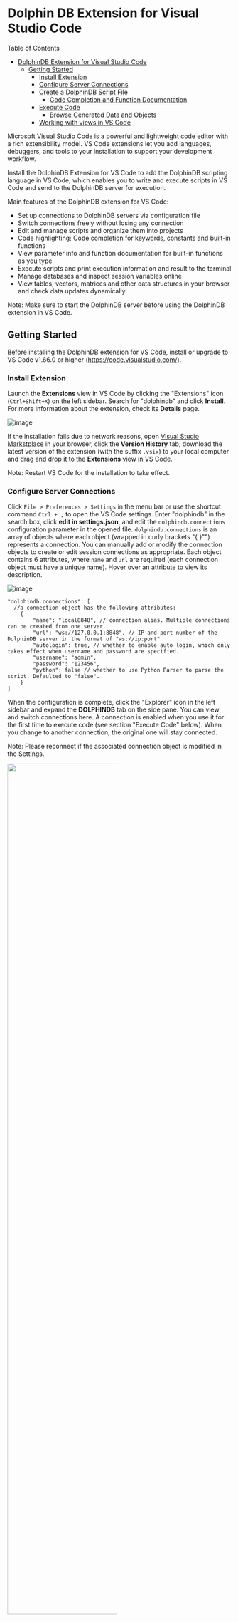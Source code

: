 # Dolphin DB Extension for Visual Studio Code

Table of Contents

- [DolphinDB Extension for Visual Studio Code](#dolphindb-extension-for-visual-studio-code)
  - [Getting Started](#getting-started)
    - [Install Extension](#install-extension)
    - [Configure Server Connections](#configure-server-connections)
    - [Create a DolphinDB Script File](#create-a-dolphindb-script-file)
      - [Code Completion and Function Documentation](#code-completion-and-function-documentation)
    - [Execute Code](#execute-code)
      - [Browse Generated Data and Objects](#browse-generated-data-and-objects)
    - [Working with views in VS Code](#working-with-views-in-vs-code)

Microsoft Visual Studio Code is a powerful and lightweight code editor with a rich extensibility model. VS Code extensions let you add languages, debuggers, and tools to your installation to support your development workflow.

Install the DolphinDB Extension for VS Code to add the DolphinDB scripting language in VS Code, which enables you to write and execute scripts in VS Code and send to the DolphinDB server for execution. 

Main features of the DolphinDB extension for VS Code:

- Set up connections to DolphinDB servers via configuration file
- Switch connections freely without losing any connection
- Edit and manage scripts and organize them into projects
- Code highlighting; Code completion for keywords, constants and built-in functions
- View parameter info and function documentation for built-in functions as you type
- Execute scripts and print execution information and result to the terminal
- Manage databases and inspect session variables online
- View tables, vectors, matrices and other data structures in your browser and check data updates dynamically

Note: Make sure to start the DolphinDB server before using the DolphinDB extension in VS Code.

## Getting Started

Before installing the DolphinDB extension for VS Code, install or upgrade to VS Code v1.66.0 or higher (https://code.visualstudio.com/).

### Install Extension

Launch the **Extensions** view in VS Code by clicking the "Extensions" icon (`Ctrl+Shift+X`) on the left sidebar. Search for "dolphindb" and click **Install**. For more information about the extension, check its **Details** page.

![image](images/vscode/install_extension.png?raw=true)

If the installation fails due to network reasons, open [Visual Studio Markstplace](  
https://marketplace.visualstudio.com/items?itemName=dolphindb.dolphindb-vscode) in your browser, click the **Version History** tab, download the latest version of the extension (with the suffix `.vsix`) to your local computer and drag and drop it to the **Extensions** view in VS Code.

Note: Restart VS Code for the installation to take effect.

### Configure Server Connections 

Click `File > Preferences > Settings` in the menu bar or use the shortcut command `Ctrl + ,` to open the VS Code settings.
Enter "dolphindb" in the search box, click **edit in settings.json**, and edit the `dolphindb.connections` configuration parameter in the opened file.
`dolphindb.connections` is an array of objects where each object (wrapped in curly brackets "{ }"") represents a connection. You can manually add or modify the connection objects to create or edit session connections as appropriate. Each object contains 6 attributes, where `name` and `url` are required (each connection object must have a unique name). Hover over an attribute to view its description.

![image](images/vscode/config_connections.png?raw=true)

```
"dolphindb.connections": [
  //a connection object has the following attributes:
    {
        "name": "local8848", // connection alias. Multiple connections can be created from one server.
        "url": "ws://127.0.0.1:8848", // IP and port number of the DolphinDB server in the format of "ws://ip:port"
        "autologin": true, // whether to enable auto login, which only takes effect when username and password are specified.
        "username": "admin",
        "password": "123456",
        "python": false // whether to use Python Parser to parse the script. Defaulted to "false".
    }
]
```

When the configuration is complete, click the "Explorer" icon in the left sidebar and expand the **DOLPHINDB** tab on the side pane. You can view and switch connections here. A connection is enabled when you use it for the first time to execute code (see section "Execute Code" below). When you change to another connection, the original one will stay connected.

Note: Please reconnect if the associated connection object is modified in the Settings.

<img src=images/vscode/connections.png width=70%>

### Create a DolphinDB Script File

- If the script file name has the suffixed of `.dos`, VS Code will automatically associate it with the DolphinDB language and enable syntax highlighting, code completion and prompts. 
- If the script file has a different suffix other than `.dos`  , such as `.txt` , please manually associate the DolphinDB language by following the steps below:

-Click the "Select Language Mode" area at the bottom of the editor.

<img src=images/vscode/language_mode.png width=60%>

-Enter "dolphindb" in the language selection pop-up box, select "DolphinDB" in the dropdown and press `Enter`.

<img src=images/vscode/select_dolphindb_language.png width=60%>

#### Code Completion and Function Documentation

When entering a DolphinDB built-in function in the VSCode editor, code completion suggestions will pop up as you type. Press `Tab` or `Enter` to insert the selected function.

Hover the mouse over the function name to view the function documentation. The accompanying documentation for the function will expand to the side.

![image](images/vscode/func_doc.png)

### Execute Code

In the opened DolphinDB script file, select the code you want to execute and use the shortcut command `Ctrl+E` to send it to the DolphinDB Server for execution. If no code is selected, the line where the current cursor is located is executed. 

Note: To customize the shortcut keys for code execution, navigate to **File** > **Preferences** > **Keyboard Shortcuts**, enter "dolphindb", double-click **Execute Code**, and enter the shortcut keys you want.

#### Browse Generated Data and Objects

The **EXPLORER** view **DOLPHINDB** tab in the left pane displays the sessions created by the configured connections and all the variables generated in these sessions. You can check the name, type, dimension of the variables and how much memory they take up. 

Use the icons to the right of each variable to view it in your browser (see the "Data Browser" section below).

If you get a connection error (e.g., `ws://xxx errored`), make sure that:

- Your DolphinDB Server version is at least `1.30.16` or `2.00.4`
- If there is a configured system proxy, the proxy software and proxy server must support WebSocket connections. Otherwise, please turn off the proxy or add the DolphinDB Server IP to the exclusion list, and then restart VS Code.

### Working with Views in VS Code

- Connections and variables

![image](images/vscode/connections_and_variables.png)

In the **EXPLORER** view **DOLPHINDB** tab, all configured connections and their variables are displayed in tree structure. 

**List of connections**: To switch to a different session, select the radio button before the connection. To disconnect from a session, click the "disconnect" icon.

**Lists of variables**：Each connection nests a list of its variables. Hover over a variable to view its data structure. To the right side of each variable (excluding scalars and pairs), there are 2 icons. Use the icons to view the variables in your browser or in a pop-up window (see the "Data browsers" section below). 

- Data Browsers

You can browse variables in the terminal and the **EXPLORER** view **DOLPHINDB** tab in the VS Code editor in text-based format, or open it in your web browser in tabular format.

**Terminal**

![image](images/vscode/terminal.png)

The first line of the execution result shows the elapsed time of execution and the server alias corresponding to the session.

The subsequent lines show the details of the data. In this example, we print a table object to the terminal (see screenshot above):

- First is the data form of the object, which is a table in this example. "[10r][4c]" means this table has 10 rows and 4 columns.

- Then follows the type, number of rows, name and values of each column.

- The last line displays elapsed time of the execution.
  
**Explorer view > DOLPHINDB tab**

![image](images/vscode/dolphindb_tab.png)

In the **DOLPHINDB** tab, hover over a variable to check its value and information. The content is displayed in text-based format, which is the same as the output in the **TERMINAL**.

**Web browser**

The extension will start a local HTTP server for each VS Code window for displaying the DolphinDB vectors, matrices and tables in your browser in tabular format. By default, the available port range for the HTTP server is [8321,8420]. When you open a VS Code window,  the HTTP server looks for the first available port (starting with 8321 by default) as the actual port to listen on.

DolphinDB provides a configuration parameter `dolphindb.ports` in `settings.json`, which allows you to configure your own port numbers/range. Hover your mouse over `dolphindb.ports` for a detailed description and configuration hints.

How to view variables:

In the **Explorer** view **DOLPHINDB** tab, click the "Inspect Variable" icon next to a variable to open it in a browser window (the address is in the format of localhost:{port}) where you can check the value and structure of the variable.

After a variable is updated, click the icon again to refresh the web page to view the change. Or you can print the updated variable in VS code, and the web page will automatically reflect the change.

<img src=images/vscode/inspect_variable.png>

Click the "Inspect Variables in New Window" icon to open the variable in a pop-up window (Note: Please make sure your browser allows pop-ups). The pop-up cannot be refreshed to reflect the changes of a variable. You can open multiple pop-ups to compare different variables, or compare the same variable before and after an update (see screenshot below).

![image](images/vscode/inspect_variable_in_new_window.png)